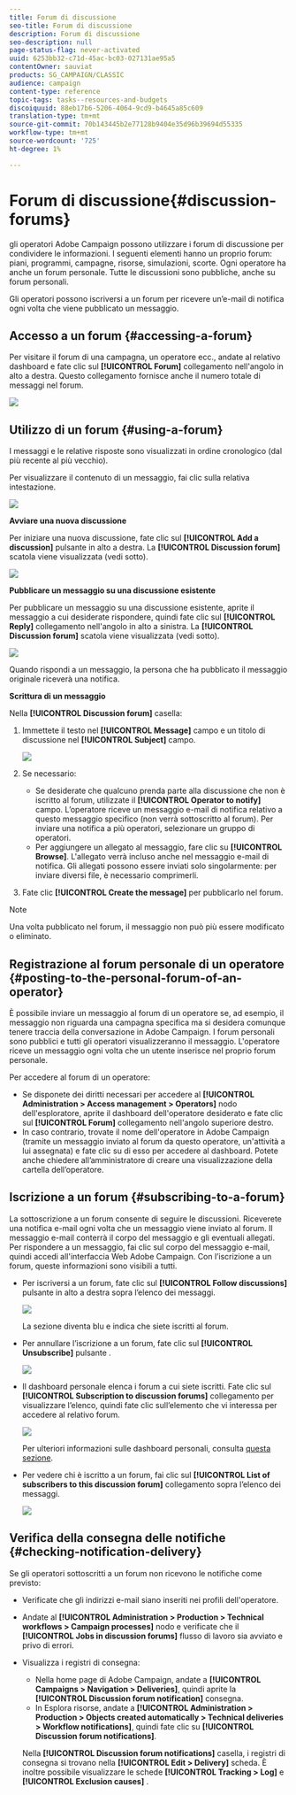 ```yaml
---
title: Forum di discussione
seo-title: Forum di discussione
description: Forum di discussione
seo-description: null
page-status-flag: never-activated
uuid: 6253bb32-c71d-45ac-bc03-027131ae95a5
contentOwner: sauviat
products: SG_CAMPAIGN/CLASSIC
audience: campaign
content-type: reference
topic-tags: tasks--resources-and-budgets
discoiquuid: 88eb17b6-5206-4064-9cd9-b4645a85c609
translation-type: tm+mt
source-git-commit: 70b143445b2e77128b9404e35d96b39694d55335
workflow-type: tm+mt
source-wordcount: '725'
ht-degree: 1%

---
```



# Forum di discussione{#discussion-forums}

 gli operatori Adobe Campaign possono utilizzare i forum di discussione per condividere le informazioni. I seguenti elementi hanno un proprio forum: piani, programmi, campagne, risorse, simulazioni, scorte. Ogni operatore ha anche un forum personale. Tutte le discussioni sono pubbliche, anche su forum personali.

Gli operatori possono iscriversi a un forum per ricevere un’e-mail di notifica ogni volta che viene pubblicato un messaggio.

## Accesso a un forum {#accessing-a-forum}

Per visitare il forum di una campagna, un operatore ecc., andate al relativo dashboard e fate clic sul **[!UICONTROL Forum]** collegamento nell&#39;angolo in alto a destra. Questo collegamento fornisce anche il numero totale di messaggi nel forum.

![](assets/mrm_forum_access_link.png)

## Utilizzo di un forum {#using-a-forum}

I messaggi e le relative risposte sono visualizzati in ordine cronologico (dal più recente al più vecchio).

Per visualizzare il contenuto di un messaggio, fai clic sulla relativa intestazione.

![](assets/mrm_forum_expand_msg.png)

**Avviare una nuova discussione**

Per iniziare una nuova discussione, fate clic sul **[!UICONTROL Add a discussion]** pulsante in alto a destra. La **[!UICONTROL Discussion forum]** scatola viene visualizzata (vedi sotto).

![](assets/mrm_forum_new_thread.png)

**Pubblicare un messaggio su una discussione esistente**

Per pubblicare un messaggio su una discussione esistente, aprite il messaggio a cui desiderate rispondere, quindi fate clic sul **[!UICONTROL Reply]** collegamento nell&#39;angolo in alto a sinistra. La **[!UICONTROL Discussion forum]** scatola viene visualizzata (vedi sotto).

![](assets/mrm_forum_answer_msg.png)

Quando rispondi a un messaggio, la persona che ha pubblicato il messaggio originale riceverà una notifica.

**Scrittura di un messaggio**

Nella **[!UICONTROL Discussion forum]** casella:

1. Immettete il testo nel **[!UICONTROL Message]** campo e un titolo di discussione nel **[!UICONTROL Subject]** campo.

   ![](assets/mrm_forum_edit_msg.png)

1. Se necessario:

   * Se desiderate che qualcuno prenda parte alla discussione che non è iscritto al forum, utilizzate il **[!UICONTROL Operator to notify]** campo. L’operatore riceve un messaggio e-mail di notifica relativo a questo messaggio specifico (non verrà sottoscritto al forum). Per inviare una notifica a più operatori, selezionare un gruppo di operatori.
   * Per aggiungere un allegato al messaggio, fare clic su **[!UICONTROL Browse]**. L&#39;allegato verrà incluso anche nel messaggio e-mail di notifica. Gli allegati possono essere inviati solo singolarmente: per inviare diversi file, è necessario comprimerli.

1. Fate clic **[!UICONTROL Create the message]** per pubblicarlo nel forum.

>[!NOTE]
>
>Una volta pubblicato nel forum, il messaggio non può più essere modificato o eliminato.

## Registrazione al forum personale di un operatore {#posting-to-the-personal-forum-of-an-operator}

È possibile inviare un messaggio al forum di un operatore se, ad esempio, il messaggio non riguarda una campagna specifica ma si desidera comunque tenere traccia della conversazione in  Adobe Campaign. I forum personali sono pubblici e tutti gli operatori visualizzeranno il messaggio. L&#39;operatore riceve un messaggio ogni volta che un utente inserisce nel proprio forum personale.

Per accedere al forum di un operatore:

* Se disponete dei diritti necessari per accedere al **[!UICONTROL Administration > Access management > Operators]** nodo dell&#39;esploratore, aprite il dashboard dell&#39;operatore desiderato e fate clic sul **[!UICONTROL Forum]** collegamento nell&#39;angolo superiore destro.
* In caso contrario, trovate il nome dell&#39;operatore in  Adobe Campaign (tramite un messaggio inviato al forum da questo operatore, un&#39;attività a lui assegnata) e fate clic su di esso per accedere al dashboard. Potete anche chiedere all’amministratore di creare una visualizzazione della cartella dell’operatore.

## Iscrizione a un forum {#subscribing-to-a-forum}

La sottoscrizione a un forum consente di seguire le discussioni. Riceverete una notifica e-mail ogni volta che un messaggio viene inviato al forum. Il messaggio e-mail conterrà il corpo del messaggio e gli eventuali allegati. Per rispondere a un messaggio, fai clic sul corpo del messaggio e-mail, quindi accedi all&#39;interfaccia Web  Adobe Campaign. Con l’iscrizione a un forum, queste informazioni sono visibili a tutti.

* Per iscriversi a un forum, fate clic sul **[!UICONTROL Follow discussions]** pulsante in alto a destra sopra l’elenco dei messaggi.

   ![](assets/mrm_forum_subscribe.png)

   La sezione diventa blu e indica che siete iscritti al forum.

* Per annullare l’iscrizione a un forum, fate clic sul **[!UICONTROL Unsubscribe]** pulsante .

   ![](assets/mrm_forum_unsubscribe.png)

* Il dashboard personale elenca i forum a cui siete iscritti. Fate clic sul **[!UICONTROL Subscription to discussion forums]** collegamento per visualizzare l’elenco, quindi fate clic sull’elemento che vi interessa per accedere al relativo forum.

   ![](assets/platform_dashboard_operator_subscr_forums.png)

   Per ulteriori informazioni sulle dashboard personali, consulta [questa sezione](../../platform/using/access-management.md#operators).

* Per vedere chi è iscritto a un forum, fai clic sul **[!UICONTROL List of subscribers to this discussion forum]** collegamento sopra l’elenco dei messaggi.

   ![](assets/mrm_forum_subscribers.png)

## Verifica della consegna delle notifiche {#checking-notification-delivery}

Se gli operatori sottoscritti a un forum non ricevono le notifiche come previsto:

* Verificate che gli indirizzi e-mail siano inseriti nei profili dell&#39;operatore.
* Andate al **[!UICONTROL Administration > Production > Technical workflows > Campaign processes]** nodo e verificate che il **[!UICONTROL Jobs in discussion forums]** flusso di lavoro sia avviato e privo di errori.
* Visualizza i registri di consegna:

   * Nella home page di  Adobe Campaign, andate a **[!UICONTROL Campaigns > Navigation > Deliveries]**, quindi aprite la **[!UICONTROL Discussion forum notification]** consegna.
   * In Esplora risorse, andate a **[!UICONTROL Administration > Production > Objects created automatically > Technical deliveries > Workflow notifications]**, quindi fate clic su **[!UICONTROL Discussion forum notifications]**.

   Nella **[!UICONTROL Discussion forum notifications]** casella, i registri di consegna si trovano nella **[!UICONTROL Edit > Delivery]** scheda. È inoltre possibile visualizzare le schede **[!UICONTROL Tracking > Log]** e **[!UICONTROL Exclusion causes]** .

